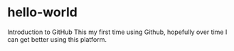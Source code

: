 # hello-world
Introduction to GitHub
This my first time using Github, hopefully over time I can get better using this platform.
